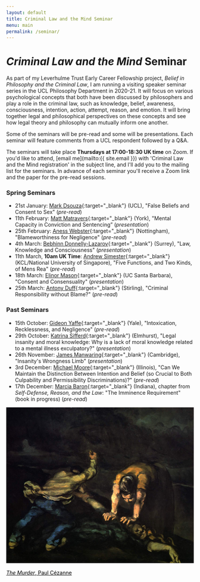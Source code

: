 ```yaml
---
layout: default
title: Criminal Law and the Mind Seminar
menu: main
permalink: /seminar/
---
```


# *Criminal Law and the Mind* Seminar

As part of my Leverhulme Trust Early Career Fellowship project, *Belief in Philosophy and the Criminal Law*, I am running a visiting speaker seminar series in the UCL Philosophy Department in 2020-21. It will focus on various psychological concepts that both have been discussed by philosophers and play a role in the criminal law, such as knowledge, belief, awareness, consciousness, intention, action, attempt, reason, and emotion. It will bring together legal and philosophical perspectives on these concepts and see how legal theory and philosophy can mutually inform one another.

Some of the seminars will be pre-read and some will be presentations. Each seminar will feature comments from a UCL respondent followed by a Q&A.

The seminars will take place **Thursdays at 17:00-18:30 UK time** on Zoom. If you'd like to attend, [email me](mailto:{{ site.email }}) with 'Criminal Law and the Mind registration' in the subject line, and I'll add you to the mailing list for the seminars. In advance of each seminar you'll receive a Zoom link and the paper for the pre-read sessions.

### Spring Seminars

* 21st January: [Mark Dsouza](https://www.ucl.ac.uk/laws/people/dr-mark-dsouza){:target="_blank"} (UCL), "False Beliefs and Consent to Sex" (*pre-read*)
* 11th February: [Matt Matravers](https://www.york.ac.uk/law/people/matravers/){:target="_blank"} (York), "Mental Capacity in Conviction and Sentencing” (*presentation*)
* 25th February: [Aness Webster](https://www.anesswebster.com){:target="_blank"} (Nottingham), "Blameworthiness for Negligence" (*pre-read*)
* 4th March: [Bebhinn Donnelly-Lazarov](https://www.surrey.ac.uk/people/bebhinn-donnelly-lazarov){:target="_blank"} (Surrey), "Law, Knowledge and Consciousness" (*presentation*)
* 11th March, **10am UK Time**: [Andrew Simester](https://www.kcl.ac.uk/people/andrew-simester){:target="_blank"} (KCL/National University of Singapore), "Five Functions, and Two Kinds, of Mens Rea" (*pre-read*)
* 18th March: [Elinor Mason](https://sites.google.com/site/elinormasonphilosophy/home){:target="_blank"} (UC Santa Barbara), "Consent and Consensuality" (*presentation*)
* 25th March: [Antony Duff](https://www.stir.ac.uk/people/256371){:target="_blank"} (Stirling), "Criminal Responsibility without Blame?" (*pre-read*)


### Past Seminars

* 15th October: [Gideon Yaffe](https://law.yale.edu/gideon-yaffe){:target="_blank"} (Yale), "Intoxication, Recklessness, and Negligence" (*pre-read*)
* 29th October: [Katrina Sifferd](https://www.elmhurst.edu/academics/departments/philosophy/faculty/katrina-sifferd/){:target="_blank"} (Elmhurst), "Legal insanity and moral knowledge: Why is a lack of moral knowledge related to a mental illness exculpatory?" (*presentation*)
* 26th November: [James Manwaring](https://www.law.cam.ac.uk/people/academic/j-manwaring/78491){:target="_blank"} (Cambridge), "Insanity's Wrongness Limb" (*presentation*)
* 3rd December: [Michael Moore](https://law.illinois.edu/faculty-research/faculty-profiles/michael-s-moore/){:target="_blank"} (Illinois), "Can We Maintain the Distinction Between Intention and Belief (so Crucial to Both Culpability and Permissibility Discriminations)?" (*pre-read*)
* 17th December: [Marcia Baron](https://philosophy.indiana.edu/people/baron.shtml){:target="_blank"} (Indiana), chapter from *Self-Defense, Reason, and the Law*: "The Imminence Requirement" (book in progress) (*pre-read*)

<div class="bottom-picture-frame">
<img class="bottom-picture" src="https://raw.githubusercontent.com/alexandergreenberg/alexandergreenberg.github.io/master/murder.jpg">
    <p class="photo-credit"><a href="https://commons.wikimedia.org/wiki/Paul_Cézanne#/media/File:Le_Meurtre,_par_Paul_Cézanne,_Yorck.jpg" target="_blank" style="color: black;"><em>The Murder</em>, Paul Cézanne</a></p>
      </div>
